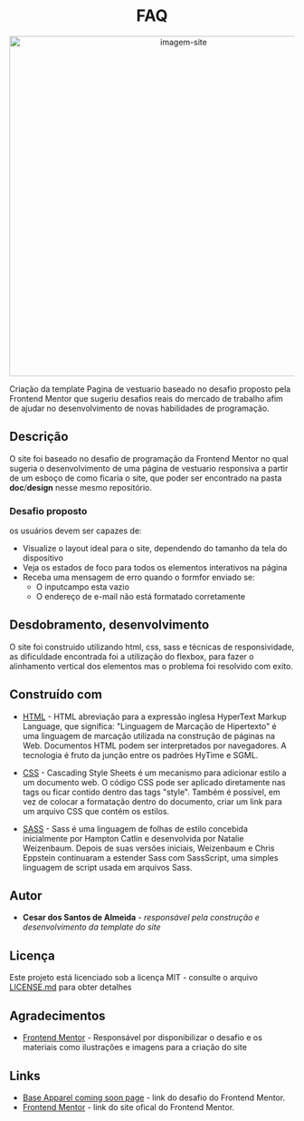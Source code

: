 <h1 align="center"> FAQ </h1>

<p align="center">
    <img src="doc/resultado_projeto/resultado.png" alt="imagem-site" width="600" height="auto">
</p>


Criação da template Pagina de vestuario baseado no desafio proposto pela Frontend Mentor que sugeriu desafios reais do mercado de trabalho afim de ajudar no desenvolvimento de novas habilidades de programação.

## Descrição


 O site foi baseado no desafio de programação da Frontend Mentor no qual sugeria o desenvolvimento de uma página de vestuario responsiva a partir de um esboço de como ficaria o site, que poder ser encontrado na pasta __doc__/__design__  nesse mesmo repositório. 


### Desafio proposto

os usuários devem ser capazes de:

* Visualize o layout ideal para o site, dependendo do tamanho da tela do dispositivo
* Veja os estados de foco para todos os elementos interativos na página
* Receba uma mensagem de erro quando o formfor enviado se:
	* O inputcampo esta vazio
    * O endereço de e-mail não está formatado corretamente

## Desdobramento, desenvolvimento

O site foi construido utilizando html, css, sass e técnicas de responsividade, as dificuldade encontrada foi a utilização do flexbox, para fazer o alinhamento vertical dos elementos mas o problema foi resolvido com exito. 

## Construído com

* [HTML](https://www.w3schools.com/html/) - HTML abreviação para a expressão inglesa HyperText Markup Language, que significa: "Linguagem de Marcação de Hipertexto" é uma linguagem de marcação utilizada na construção de páginas na Web. Documentos HTML podem ser interpretados por navegadores. A tecnologia é fruto da junção entre os padrões HyTime e SGML.

* [CSS](https://www.w3schools.com/css/default.asp) - Cascading Style Sheets é um mecanismo para adicionar estilo a um documento web. O código CSS pode ser aplicado diretamente nas tags ou ficar contido dentro das tags "style". Também é possível, em vez de colocar a formatação dentro do documento, criar um link para um arquivo CSS que contém os estilos.

* [SASS](https://sass-lang.com/) - Sass é uma linguagem de folhas de estilo concebida inicialmente por Hampton Catlin e desenvolvida por Natalie Weizenbaum. Depois de suas versões iniciais, Weizenbaum e Chris Eppstein continuaram a estender Sass com SassScript, uma simples linguagem de script usada em arquivos Sass.


## Autor

* **Cesar dos Santos de Almeida** - *responsável pela construção e desenvolvimento da template do site*

## Licença
Este projeto está licenciado sob a licença MIT - consulte o arquivo  [LICENSE.md](LICENSE.md) para obter detalhes

## Agradecimentos

* [Frontend Mentor](https://www.frontendmentor.io/) - Responsável por disponibilizar o desafio e os materiais como ilustrações e imagens para a criação do site

## Links
* [Base Apparel coming soon page](https://www.frontendmentor.io/challenges/base-apparel-coming-soon-page-5d46b47f8db8a7063f9331a0) - link do desafio do Frontend Mentor.
* [Frontend Mentor](https://www.frontendmentor.io/) - link do site ofical do Frontend Mentor.



